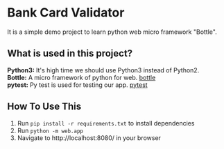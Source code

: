 # Bank Card Validator
It is a simple demo project to learn python web micro framework "Bottle".

## What is used in this project?
**Python3:** It's high time we should use Python3 instead of Python2.<br>
**Bottle:** A micro framework of python for web. [bottle](https://bottlepy.org/docs/dev/) <br>
**pytest:** Py test is used for testing our app. [pytest](https://docs.pytest.org/en/6.2.x/)

## How To Use This
1. Run `pip install -r requirements.txt` to install dependencies
2. Run `python -m web.app`
3. Navigate to http://localhost:8080/ in your browser